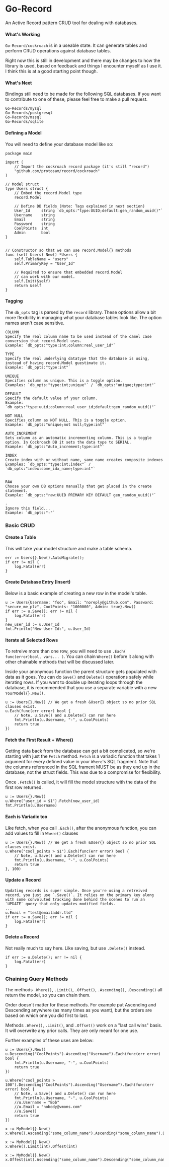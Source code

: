 # Go-Record
An Active Record pattern CRUD tool for dealing with databases.

#### What's Working
`Go-Record/cockroach` is in a useable state. It can generate tables and perform CRUD operations against database tables.

Right now this is still in development and there may be changes to how the library is used, based on feedback and things I encounter myself as I use it. I think this is at a good starting point though.

#### What's Next
Bindings still need to be made for the following SQL databases. If you want to contribute to one of these, please feel free to make a pull request.
```
Go-Records/mysql
Go-Records/postgresql
Go-Records/mssql
Go-Records/sqlite
```

#### Defining a Model
You will need to define your database model like so:
```
package main

import (
	// Import the cockroach record package (it's still "record")
	"github.com/protosam/record/cockroach"
)

// Model struct
type Users struct {
	// Embed the record.Model type
	record.Model

	// Define DB fields (Note: Tags explained in next section)
	User_Id     string `db_opts:"type:UUID;default:gen_random_uuid()"`
	Username    string
	Email       string
	Password    string
	CoolPoints  int
	Admin       bool
}


// Constructor so that we can use record.Model{} methods
func (self Users) New() *Users {
	self.TableName = "users"
	self.PrimaryKey = "User_Id"

	// Required to ensure that embedded record.Model
	// can work with our model.
	self.Init(&self)
	return &self
}

```

#### Tagging
The `db_opts` tag is parsed by the `record` library. These options allow a bit more flexibility in managing what your database tables look like. The option names aren't case sensitive.

```
COLUMN
Specify the real column name to be used instead of the camel case conversion that record.Model uses.
Example: `db_opts:"type:int;column:real_user_id"`

TYPE
Specify the real underlying datatype that the database is using, instead of having record.Model guestimate it.
Example: `db_opts:"type:int"`

UNIQUE
Specifies column as unique. This is a toggle option.
Examples: `db_opts:"type:int;unique"` / `db_opts:"unique;type:int"`

DEFAULT
Specify the default value of your column.
Example: `db_opts:"type:uuid;column:real_user_id;default:gen_random_uuid()"`

NOT NULL
Specifies column as NOT NULL. This is a toggle option.
Example: `db_opts:"unique;not null;type:int"`

AUTO_INCREMENT
Sets column as an automatic incrementing column. This is a toggle option. In Cockroach DB it sets the data type to SERIAL.
Example: `db_opts:"Auto_increment;type:int"`

INDEX
Create index with or without name, same name creates composite indexes
Examples: `db_opts:"type:int;index"` / `db_opts:"index:some_idx_name;type:int"`


RAW
Choose your own DB options manually that get placed in the create statement.
Example: `db_opts:"raw:UUID PRIMARY KEY DEFAULT gen_random_uuid()"`

-
Ignore this field...
Example: `db_opts:"-"`
```

### Basic CRUD

#### Create a Table
This will take your model structure and make a table schema.
```
err := Users{}.New().AutoMigrate();
if err != nil {
	log.Fatal(err)
}
```

#### Create Database Entry (Insert)
Below is a basic example of creating a new row in the model's table.
```
u := Users{Username: "foo", Email: "noreply@github.com", Password: "secure_me_plz", CoolPoints: "1000000", Admin: true}.New()
if err := u.Save(); err != nil {
	log.Fatal(err)
}
new_user_id := u.User_Id
fmt.Println("New User Id:", u.User_Id)
```

#### Iterate all Selected Rows
To retreive more than one row, you will need to use `.Each( func(error)bool, vars... )`. You can chain `Where()` before it along with other chainable methods that will be discussed later.

Inside your anonymous function the parent structure gets populated with data as it goes. You can do `Save()` and `Delete()` operations safely while iterating rows. If you want to double up iterating loops through the database, it is recommended that you use a separate variable with a new `YourModel{}.New()`.
```
u := Users{}.New() // We get a fresh &User{} object so no prior SQL clauses exist.
u.Each(func(err error) bool {
	// Note, u.Save() and u.Delete() can run here
	fmt.Println(u.Username, "-", u.CoolPoints)
	return true
})
```


#### Fetch the First Result + Where()
Getting data back from the database can get a bit complicated, so we're starting with just the `Fetch` method. `Fetch` is a variadic function that takes 1 argument for every defined value in your `Where`'s SQL fragment. Note that the columns referenced in the SQL frament MUST be as they end up in the database, not the struct fields. This was due to a compromise for flexibility.

Once `.Fetch()` is called, it will fill the model structure with the data of the first row returned.
```
u := Users{}.New()
u.Where("user_id = $1").Fetch(new_user_id)
fmt.Println(u.Username)
```

#### Each is Variadic too
Like fetch, when you call `.Each()`, after the anonymous function, you can add values to fill in `Where()` clauses
```
u := Users{}.New() // We get a fresh &User{} object so no prior SQL clauses exist.
u.Where("cool_points > $1").Each(func(err error) bool {
	// Note, u.Save() and u.Delete() can run here
	fmt.Println(u.Username, "-", u.CoolPoints)
	return true
}, 100)
```


#### Update a Record
```
Updating records is super simple. Once you're using a retreived record, you just use `.Save()`. It relies on the primary key along with some convoluted tracking done behind the scenes to run an `UPDATE` query that only updates modified fields.
...
u.Email = "test@emailaddr.tld"
if err := u.Save(); err != nil {
	log.Fatal(err)
}

```

#### Delete a Record
Not really much to say here. Like saving, but use `.Delete()` instead.
```
if err := u.Delete(); err != nil {
	log.Fatal(err)
}
```

### Chaining Query Methods
The methods `.Where()`, `.Limit()`, `.Offset()`, `.Ascending()`, `.Descending()` all return the model, so you can chain them.

Order doesn't matter for these methods. For example put Ascending and Descending anywhere (as many times as you want), but the orders are based on which one you did first to last.

Methods `.Where()`, `.Limit()`, and `.Offset()` work on a "last call wins" basis. It will overwrite any prior calls. They are only meant for one use.

Further examples of these uses are below:

```
u := Users{}.New()
u.Descending("CoolPoints").Ascending("Username").Each(func(err error) bool {
	fmt.Println(u.Username, "-", u.CoolPoints)
	return true
})
```

```
u.Where("cool_points > 100").Descending("CoolPoints").Ascending("Username").Each(func(err error) bool {
	// Note, u.Save() and u.Delete() can run here
	fmt.Println(u.Username, "-", u.CoolPoints)
	//u.Username = "Bob"
	//u.Email = "nobody@vmons.com"
	//u.Save()
	return true
})

```

```
x := MyModel{}.New()
x.Where().Ascending("some_column_name").Ascending("some_column_name").Descending("some_column_name")
```

```
x := MyModel{}.New()
x.Where().Limit(int).Offest(int)
```

```
x := MyModel{}.New()
x.Offest(int).Ascending("some_column_name").Descending("some_column_name").Where().Limit(int)
```